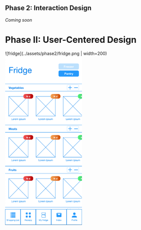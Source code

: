 ## Phase 2: Interaction Design

*Coming soon*

# Phase II: User-Centered Design

![fridge](../assets/phase2/fridge.png | width=200)
<img src="../assets/phase2/fridge.png" alt="fridge" width="250" height="550">
